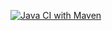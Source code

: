 [![Java CI with Maven](https://github.com/ValeriaOreshko/FlightDistance/actions/workflows/maven.yml/badge.svg)](https://github.com/ValeriaOreshko/FlightDistance/actions/workflows/maven.yml)
